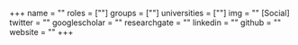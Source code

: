 +++
name = ""
roles = [""]
groups = [""]
universities = [""]
img = ""
[Social]
  twitter = ""
  googlescholar = ""
  researchgate = ""
  linkedin = ""
  github = ""
  website = ""
+++
